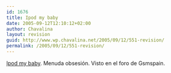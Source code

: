 ```yaml
---
id: 1676
title: Ipod my baby
date: 2005-09-12T12:10:12+02:00
author: Chavalina
layout: revision
guid: http://www.wp.chavalina.net/2005/09/12/551-revision/
permalink: /2005/09/12/551-revision/
---
```

<a href="http://ipodmybaby.com/" target="_blank">Ipod my baby</a>. Menuda obsesión. Visto en el foro de Gsmspain.